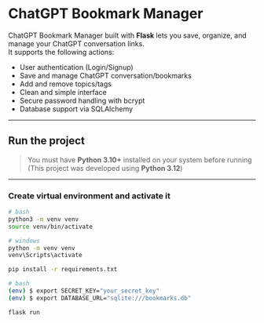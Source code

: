 # ChatGPT Bookmark Manager

ChatGPT Bookmark Manager built with **Flask** lets you save, organize, and manage your ChatGPT conversation links.  
It supports the following actions:

- User authentication (Login/Signup)
- Save and manage ChatGPT conversation/bookmarks
- Add and remove topics/tags
- Clean and simple interface
- Secure password handling with bcrypt
- Database support via SQLAlchemy

---

## Run the project

> You must have **Python 3.10+** installed on your system before running  
> (This project was developed using **Python 3.12**)

---

### Create virtual environment and activate it

```bash
# bash
python3 -m venv venv
source venv/bin/activate

# windows
python -m venv venv
venv\Scripts\activate

pip install -r requirements.txt

# bash
(env) $ export SECRET_KEY="your_secret_key"
(env) $ export DATABASE_URL="sqlite:///bookmarks.db"

flask run
